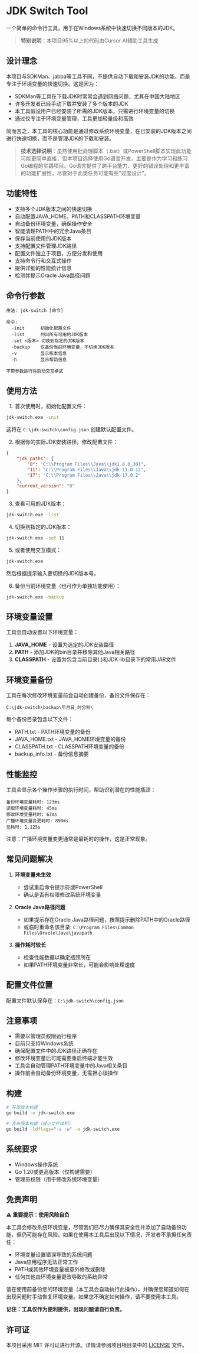 # JDK Switch Tool

一个简单的命令行工具，用于在Windows系统中快速切换不同版本的JDK。

> **特别说明**：本项目95%以上的代码由Cursor AI辅助工具生成

## 设计理念

本项目与SDKMan、jabba等工具不同，不提供自动下载和安装JDK的功能，而是专注于环境变量的快速切换。这是因为：

- SDKMan等工具在下载JDK时常常会遇到网络问题，尤其在中国大陆地区
- 许多开发者已经手动下载并安装了多个版本的JDK
- 本工具假设用户已经安装了所需的JDK版本，只需进行环境变量的切换
- 通过仅专注于环境变量管理，工具更加轻量级和高效

简而言之，本工具的核心功能是通过修改系统环境变量，在已安装的JDK版本之间进行快速切换，而不是管理JDK的下载和安装。

> **技术选择说明**：虽然使用批处理脚本（.bat）或PowerShell脚本实现此功能可能更简单直接，但本项目选择使用Go语言开发，主要是作为学习和练习Go编程的实践项目。Go语言提供了跨平台能力、更好的错误处理和更丰富的功能扩展性，尽管对于此类任务可能有些"过度设计"。

## 功能特性

- 支持多个JDK版本之间的快速切换
- 自动配置JAVA_HOME、PATH和CLASSPATH环境变量
- 自动备份环境变量，确保操作安全
- 智能清理PATH中的冗余Java条目
- 保存当前使用的JDK版本
- 支持配置文件管理JDK路径
- 配置文件独立于项目，方便分发和使用
- 支持命令行和交互式操作
- 提供详细的性能统计信息
- 检测并提示Oracle Java路径问题

## 命令行参数

```
用法: jdk-switch [命令]

命令:
  -init      初始化配置文件
  -list      列出所有可用的JDK版本
  -set <版本> 切换到指定的JDK版本
  -backup    仅备份当前环境变量，不切换JDK版本
  -v         显示版本信息
  -h         显示帮助信息

不带参数运行将启动交互模式
```

## 使用方法

1. 首次使用时，初始化配置文件：
```bash
jdk-switch.exe -init
```
这将在 `C:\jdk-switch\config.json` 创建默认配置文件。

2. 根据你的实际JDK安装路径，修改配置文件：
```json
{
    "jdk_paths": {
        "8": "C:\\Program Files\\Java\\jdk1.8.0_301",
        "11": "C:\\Program Files\\Java\\jdk-11.0.12",
        "17": "C:\\Program Files\\Java\\jdk-17.0.2"
    },
    "current_version": "8"
}
```

3. 查看可用的JDK版本：
```bash
jdk-switch.exe -list
```

4. 切换到指定的JDK版本：
```bash
jdk-switch.exe -set 11
```

5. 或者使用交互模式：
```bash
jdk-switch.exe
```
然后根据提示输入要切换的JDK版本号。

6. 备份当前环境变量（也可作为单独功能使用）：
```bash
jdk-switch.exe -backup
```

## 环境变量设置

工具会自动设置以下环境变量：

1. **JAVA_HOME** - 设置为选定的JDK安装路径
2. **PATH** - 添加JDK的bin目录并移除其他Java相关路径
3. **CLASSPATH** - 设置为包含当前目录(.)和JDK lib目录下的常用JAR文件

## 环境变量备份

工具在每次修改环境变量前会自动创建备份，备份文件保存在：
```
C:\jdk-switch\backup\年月日_时分秒\
```

每个备份目录包含以下文件：
- PATH.txt - PATH环境变量的备份
- JAVA_HOME.txt - JAVA_HOME环境变量的备份
- CLASSPATH.txt - CLASSPATH环境变量的备份
- backup_info.txt - 备份信息摘要

## 性能监控

工具会显示各个操作步骤的执行时间，帮助识别潜在的性能瓶颈：

```
备份环境变量耗时: 123ms
读取环境变量耗时: 45ms
修改环境变量耗时: 67ms
广播环境变量变更耗时: 890ms
总耗时: 1.125s
```

注意：广播环境变量变更通常是最耗时的操作，这是正常现象。

## 常见问题解决

1. **环境变量未生效**
   - 尝试重启命令提示符或PowerShell
   - 确认是否有权限修改系统环境变量

2. **Oracle Java路径问题**
   - 如果提示存在Oracle Java路径问题，按照提示删除PATH中的Oracle路径
   - 或临时重命名该目录: `C:\Program Files\Common Files\Oracle\Java\javapath`

3. **操作耗时较长**
   - 检查性能数据以确定瓶颈所在
   - 如果PATH环境变量非常长，可能会影响处理速度

## 配置文件位置

配置文件默认保存在：`C:\jdk-switch\config.json`

## 注意事项

- 需要以管理员权限运行程序
- 目前只支持Windows系统
- 确保配置文件中的JDK路径正确存在
- 修改环境变量后可能需要重启终端才能生效
- 工具会自动管理PATH环境变量中的Java相关条目
- 操作前会自动备份环境变量，无需担心误操作

## 构建

```bash
# 开发版本构建
go build -o jdk-switch.exe

# 发布版本构建（减小文件体积）
go build -ldflags="-s -w" -o jdk-switch.exe
```

## 系统要求

- Windows操作系统
- Go 1.20或更高版本（仅构建需要）
- 管理员权限（用于修改系统环境变量）

## 免责声明

**⚠️ 重要提示：使用风险自负**

本工具会修改系统环境变量，尽管我们已尽力确保其安全性并添加了自动备份功能，但仍可能存在风险。如果在使用本工具后出现以下情况，开发者不承担任何责任：

- 环境变量设置错误导致的系统问题
- Java应用程序无法正常工作
- PATH或其他环境变量被意外修改或删除
- 任何其他由环境变量更改导致的系统异常

请在使用前备份您的环境变量（本工具会自动执行此操作），并确保您知道如何在出现问题时手动恢复环境变量。如果您不确定如何操作，请不要使用本工具。

**记住：工具仅作为便利提供，出现问题请自行负责。**

## 许可证

本项目采用 MIT 许可证进行开源。详情请参阅项目根目录中的 [LICENSE](LICENSE) 文件。 